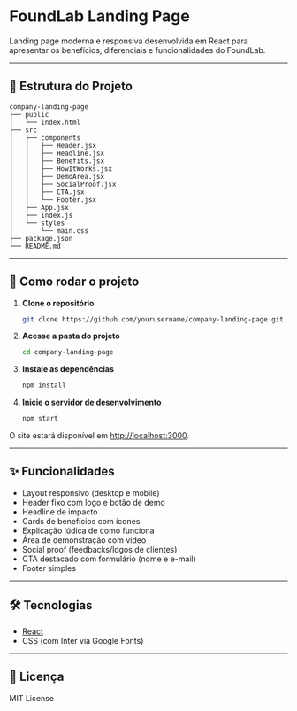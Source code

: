 # FoundLab Landing Page

Landing page moderna e responsiva desenvolvida em React para apresentar os benefícios, diferenciais e funcionalidades do FoundLab.

---

## 📁 Estrutura do Projeto

```
company-landing-page
├── public
│   └── index.html
├── src
│   ├── components
│   │   ├── Header.jsx
│   │   ├── Headline.jsx
│   │   ├── Benefits.jsx
│   │   ├── HowItWorks.jsx
│   │   ├── DemoArea.jsx
│   │   ├── SocialProof.jsx
│   │   ├── CTA.jsx
│   │   └── Footer.jsx
│   ├── App.jsx
│   ├── index.js
│   └── styles
│       └── main.css
├── package.json
└── README.md
```

---

## 🚀 Como rodar o projeto

1. **Clone o repositório**
   ```bash
   git clone https://github.com/yourusername/company-landing-page.git
   ```

2. **Acesse a pasta do projeto**
   ```bash
   cd company-landing-page
   ```

3. **Instale as dependências**
   ```bash
   npm install
   ```

4. **Inicie o servidor de desenvolvimento**
   ```bash
   npm start
   ```

O site estará disponível em [http://localhost:3000](http://localhost:3000).

---

## ✨ Funcionalidades

- Layout responsivo (desktop e mobile)
- Header fixo com logo e botão de demo
- Headline de impacto
- Cards de benefícios com ícones
- Explicação lúdica de como funciona
- Área de demonstração com vídeo
- Social proof (feedbacks/logos de clientes)
- CTA destacado com formulário (nome e e-mail)
- Footer simples

---

## 🛠️ Tecnologias

- [React](https://reactjs.org/)
- CSS (com Inter via Google Fonts)

---

## 📄 Licença

MIT License